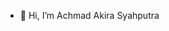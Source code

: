 - 👋 Hi, I’m Achmad Akira Syahputra

<!---
akirasyahputra/akirasyahputra is a ✨ special ✨ repository because its `README.md` (this file) appears on your GitHub profile.
You can click the Preview link to take a look at your changes.
--->
